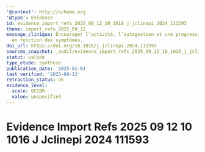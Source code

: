 ```yaml
---
'@context': http://schema.org
'@type': Evidence
id: evidence_import_refs_2025_09_12_10_1016_j_jclinepi_2024_111593
theme: import_refs_2025_09_12
message_clinique: Encourager l’activité, l’autogestion et une progression graduée
  en fonction des symptômes.
doi_url: https://doi.org/10.1016/j.jclinepi.2024.111593
sources_snapshot: _audit/evidence_import_refs_2025_09_12_10_1016_j_jclinepi_2024_111593.json
statut: valide
type_etude: synthese
publication_date: '2025-01-01'
last_verified: '2025-09-12'
retraction_status: ok
evidence_level:
  scale: OCEBM
  value: unspecified
---
```

# Evidence Import Refs 2025 09 12 10 1016 J Jclinepi 2024 111593

